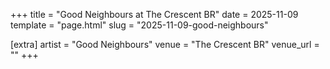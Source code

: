 +++
title = "Good Neighbours at The Crescent BR"
date = 2025-11-09
template = "page.html"
slug = "2025-11-09-good-neighbours"

[extra]
artist = "Good Neighbours"
venue = "The Crescent BR"
venue_url = ""
+++
